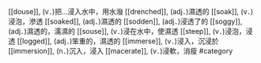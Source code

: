 [[douse]], (v．)把…浸入水中，用水潑 
[[drenched]], (adj．)濕透的 
[[soak]], (v．)浸泡，滲透 
[[soaked]], (adj．)濕透的 
[[sodden]], (adj．)浸透了的 
[[soggy]], (adj．)濕透的，濡濕的 
[[souse]], (v．)浸在水中，使濕透 
[[steep]], (v．)浸泡，浸透 
[[logged]], (adj．)笨重的，濕透的 
[[immerse]], (v．)浸入，沉浸於 
[[immersion]], (n．)沉入，浸入 
[[macerate]], (v．)浸軟，消瘦 
#category
